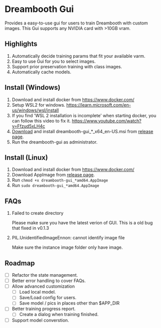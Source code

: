 # Dreambooth Gui

Provides a easy-to-use gui for users to train Dreambooth with custom images. This
Gui supports any NVIDIA card with >10GB vram.

## Highlights

1. Automatically decide training params that fit your available varm.
2. Easy to use Gui for you to select images.
3. Support prior preservation training with class images.
4. Automatically cache models.

## Install (Windows)

1. Download and install docker from https://www.docker.com/
2. Setup WSL2 for windows. https://learn.microsoft.com/en-us/windows/wsl/install
3. If you find 'WSL 2 installation is incomplete' when starting docker, you can follow this video to fix it. https://www.youtube.com/watch?v=Ffzud5xLH4c
4. [Download](https://github.com/smy20011/dreambooth-gui/releases/latest) and install dreambooth-gui_*_x64_en-US.msi
 from [release page](https://github.com/smy20011/dreambooth-gui/releases/latest).
5. Run the dreambooth-gui as administrator.

## Install (Linux)

1. Download and install docker from https://www.docker.com/
2. Download AppImage from [release page](https://github.com/smy20011/dreambooth-gui/releases/latest).
3. Run `chmod +x dreambooth-gui_*amd64.AppImage`
4. Run `sudo dreambooth-gui_*amd64.AppImage`

## FAQs

1. Failed to create directory

    Please make sure you have the latest verion of GUI. This is a old bug that fixed in v0.1.3

2. PIL.UnidentifiedImageEnnon: cannot identify image file

    Make sure the instance image folder only have image.


## Roadmap

- [ ] Refactor the state management.
- [ ] Better error handling to cover FAQs.
- [ ] Allow advanced customization
    - [ ] Load local model.
    - [ ] Save/Load config for users.
    - [ ] Save model / pics in places other than $APP_DIR
- [ ] Better training progress report.
    - [ ] Create a dialog when training finished.
- [ ] Support model converstion.